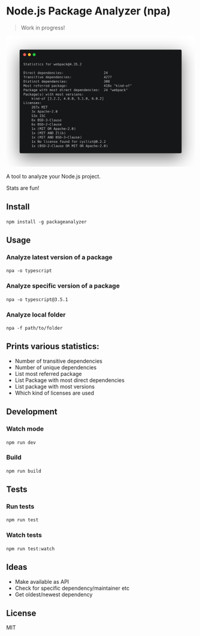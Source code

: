 # Node.js Package Analyzer (npa)
> Work in progress!

![App Banner](./banner.png)

A tool to analyze your Node.js project.

Stats are fun!

## Install
`npm install -g packageanalyzer`

## Usage
### Analyze latest version of a package
`npa -o typescript`
### Analyze specific version of a package
`npa -o typescript@3.5.1`
### Analyze local folder
`npa -f path/to/folder`

## Prints various statistics:
* Number of transitive dependencies
* Number of unique dependencies
* List most referred package
* List Package with most direct dependencies
* List package with most versions
* Which kind of licenses are used

## Development
### Watch mode
`npm run dev`
### Build
`npm run build`
## Tests
### Run tests
`npm run test`
### Watch tests
`npm run test:watch`

## Ideas
* Make available as API
* Check for specific dependency/maintainer etc
* Get oldest/newest dependency

## License
MIT